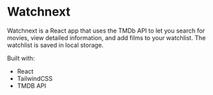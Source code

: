 # Watchnext

Watchnext is a React app that uses the TMDb API to let you search for movies, view detailed information, and add films to your watchlist. The watchlist is saved in local storage.

Built with:
- React
- TailwindCSS
- TMDB API
